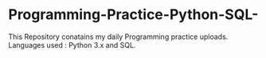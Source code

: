 # Programming-Practice-Python-SQL-

This Repository conatains my daily Programming practice uploads.
Languages used : Python 3.x and SQL.
